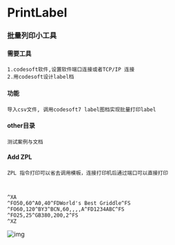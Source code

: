 # PrintLabel

### 批量列印小工具

#### 需要工具
    1.codesoft软件,设置软件端口连接或者TCP/IP 连接
    2.用codesoft设计label档
#### 功能
    导入csv文件, 调用codesoft7 label图档实现批量打印label
#### other目录
    测试案例与文档
#### Add ZPL
    ZPL 指令打印可以省去调用模板，连接打印机后通过端口可以直接打印
    
    
    
    ^XA
    ^FO50,60^A0,40^FDWorld's Best Griddle^FS
    ^FO60,120^BY3^BCN,60,,,,A^FD1234ABC^FS
    ^FO25,25^GB380,200,2^FS
    ^XZ

![img](https://fyg1998.github.io/Picture/zpl.png)
